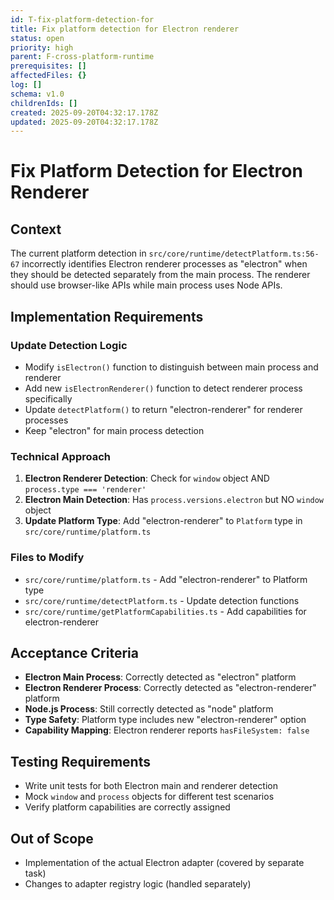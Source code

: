 ```yaml
---
id: T-fix-platform-detection-for
title: Fix platform detection for Electron renderer
status: open
priority: high
parent: F-cross-platform-runtime
prerequisites: []
affectedFiles: {}
log: []
schema: v1.0
childrenIds: []
created: 2025-09-20T04:32:17.178Z
updated: 2025-09-20T04:32:17.178Z
---
```


# Fix Platform Detection for Electron Renderer

## Context

The current platform detection in `src/core/runtime/detectPlatform.ts:56-67` incorrectly identifies Electron renderer processes as "electron" when they should be detected separately from the main process. The renderer should use browser-like APIs while main process uses Node APIs.

## Implementation Requirements

### Update Detection Logic

- Modify `isElectron()` function to distinguish between main process and renderer
- Add new `isElectronRenderer()` function to detect renderer process specifically
- Update `detectPlatform()` to return "electron-renderer" for renderer processes
- Keep "electron" for main process detection

### Technical Approach

1. **Electron Renderer Detection**: Check for `window` object AND `process.type === 'renderer'`
2. **Electron Main Detection**: Has `process.versions.electron` but NO `window` object
3. **Update Platform Type**: Add "electron-renderer" to `Platform` type in `src/core/runtime/platform.ts`

### Files to Modify

- `src/core/runtime/platform.ts` - Add "electron-renderer" to Platform type
- `src/core/runtime/detectPlatform.ts` - Update detection functions
- `src/core/runtime/getPlatformCapabilities.ts` - Add capabilities for electron-renderer

## Acceptance Criteria

- **Electron Main Process**: Correctly detected as "electron" platform
- **Electron Renderer Process**: Correctly detected as "electron-renderer" platform
- **Node.js Process**: Still correctly detected as "node" platform
- **Type Safety**: Platform type includes new "electron-renderer" option
- **Capability Mapping**: Electron renderer reports `hasFileSystem: false`

## Testing Requirements

- Write unit tests for both Electron main and renderer detection
- Mock `window` and `process` objects for different test scenarios
- Verify platform capabilities are correctly assigned

## Out of Scope

- Implementation of the actual Electron adapter (covered by separate task)
- Changes to adapter registry logic (handled separately)
